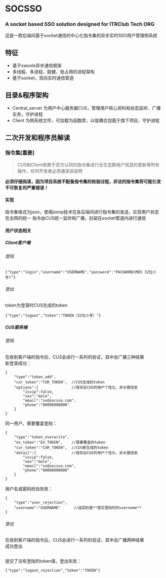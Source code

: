 # SOCSSO
### A socket based SSO solution designed for ITRClub Tech ORG
这是一款后端间基于socket通信的中心化指令集的异步实时SSO用户管理侧系统
## 特征
* 基于swoole异步通信框架
* 多线程、多进程，稳健、低占用的进程架构
* 基于socket，双向实时通信管道

## 目录&程序架构
* Central_server 为用户中心服务器CUS，管理用户核心资料和状态监听、广播实务，守护进程
* Client 为侧系统文件，可加载为函数库，以低耦合加载于旗下项目，守护进程

## 二次开发和程序员解读
### 指令集[重要]
> CUS和Client依靠于双方认同的指令集进行全生态群用户信息的更新等所有操作，任何开发者必须通读该说明

**必须仔细阅读，因为项目系统不配备指令集的检验过程，非法的指令集将可能引发不可恢复的严重错误！**

#### 实现
指令集格式为json，使用jsonp技术在各后端间进行指令集的发送，实现用户状态在全网的统一
指令由CUS统一监听和广播，封装在socket管道内进行通信

#### 用户状态相关
##### Client客户端
###### 登陆
```
{"type":"login","username":"USERNAME","password":"PASSWORD(MD5 32位小写)"}
```
###### 登出
token为登录时CUS生成的token
```
{"type":"logout","token":"TOKEN（32位小写）"}
```
##### CUS服务端
###### 登陆
在收到客户端的指令后，CUS会进行一系列的验证，其中会广播三种结果  
新登录成功：
```
{
    "type":"token_add",
    "cur_token":"CUR_TOKEN",  //CUS生成的token
    "options":{               //保存在CUS的用户个性化、非关键信息
        "isvip":false,
        "sex":"male",
        "email":"xx@socsso.com",
        "phone":"00000000000"
    }
}
```
同一用户，需要覆盖登陆：
```
{
    "type":"token_overwrite",
    "ex_token":"EX_TOKEN",    //需要覆盖的token
    "cur_token":"CUR_TOKEN",  //CUS新生成的token
    "detail":{                //保存在CUS的用户个性化、非关键信息
        "isvip":false,
        "sex":"male",
        "email":"xx@socsso.com",
        "phone":"00000000000"
    }
}
```
用户名或密码检验失败：
```
{
    "type":"user_rejection",
    "username":"USERNAME"      //返回的是**提交登陆时的username**
}
```
###### 登出
在收到客户端的指令后，CUS会进行一系列的验证，其中会广播两种结果  
成功登出
```

```
提交了没有登陆的token值，登出失败：
```
{"type":"logout_rejection","token":"TOKEN"}
```
